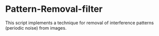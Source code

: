 # Pattern-Removal-filter
This script implements a technique for removal of interference patterns (periodic noise) from images.
